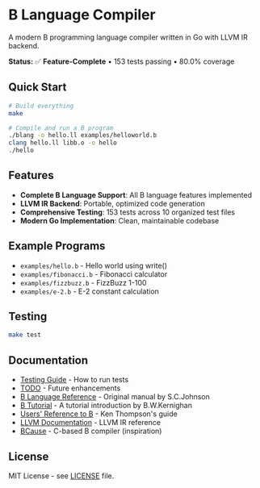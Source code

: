 # B Language Compiler

A modern B programming language compiler written in Go with LLVM IR backend.

**Status:** ✅ **Feature-Complete** • 153 tests passing • 80.0% coverage

## Quick Start

```bash
# Build everything
make

# Compile and run a B program
./blang -o hello.ll examples/helloworld.b
clang hello.ll libb.o -o hello
./hello
```

## Features

- **Complete B Language Support**: All B language features implemented
- **LLVM IR Backend**: Portable, optimized code generation
- **Comprehensive Testing**: 153 tests across 10 organized test files
- **Modern Go Implementation**: Clean, maintainable codebase

## Example Programs

- `examples/hello.b` - Hello world using write()
- `examples/fibonacci.b` - Fibonacci calculator
- `examples/fizzbuzz.b` - FizzBuzz 1-100
- `examples/e-2.b` - E-2 constant calculation

## Testing

```bash
make test
```

## Documentation

- [Testing Guide](doc/Testing.md) - How to run tests
- [TODO](doc/TODO.md) - Future enhancements
- [B Language Reference](https://github.com/sergev/blang/raw/refs/heads/main/doc/bref.pdf) - Original manual by S.C.Johnson
- [B Tutorial](https://github.com/sergev/blang/raw/refs/heads/main/doc/btut.pdf) - A tutorial introduction by B.W.Kernighan
- [Users' Reference to B](https://github.com/sergev/blang/raw/refs/heads/main/doc/kbman.pdf) - Ken Thompson's guide
- [LLVM Documentation](https://llvm.org/docs/LangRef.html) - LLVM IR reference
- [BCause](https://github.com/Spydr06/BCause) - C-based B compiler (inspiration)

## License

MIT License - see [LICENSE](LICENSE) file.

